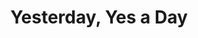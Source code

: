 --- 
title: "Yesterday, Yes a Day"
publishdate: "2019-2-6T16:48:46+02:00"
src: "https://365manga.net/manga/yesterday-yes-a-day"
image: "https://data.365manga.net/images/thumbnails/30629-yesterday-yes-a-day.jpg"
description: " During the winter break of her first year in high school, Haruno Konegi’s childhood friend, Takiji, comes home to their village after pursuing his studies in Tokyo. Konegi, lonely from her mother being in the hospital, and Takiji, who is living away from his family, start spending time again together, just like in the old days. Just like friends, just like lovers, a wonderful diary…"
---